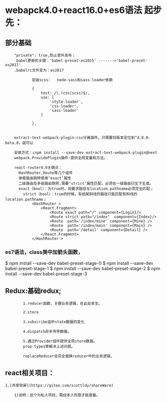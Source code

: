 #  webapck4.0+react16.0+es6语法 起步先：

##  部分基础

		"private": true,防止意外发布；
		 babel更新的关键：'babel-preset-es2015' ------->'babel-preset-es2017'
		.babelrc文件变为：es2017
		
				安装scss:   node-sass和sass-loader依赖
		
				{
					test: /\.(css|scss)$/,
					use: [
						'style-loader',
						'css-loader',
						'sass-loader'
					]

				},
				
		
		extract-text-webpack-plugin:css分离插件，只需要将版本定位到^4.0.0-beta.0，就可以
		
		安装方式：cnpm install --save-dev extract-text-webpack-plugin@next
		webpack.ProvidePlugin插件:提供全局变量和方法。
		
		react-router4.0关键点：
		  HashRouter,Route等几个组件
		  单极路由跳转使用‘exact’属性
		  二级路由及多级路由跳转,需要‘strict’属性匹配，必须在一级路由衍生下生成。
		  exact（bool）：为true时，则要求路径与location.pathname必须完全匹配；
			strict（bool）：true的时候，有结尾斜线的路径只能匹配有斜线的location.pathname；
		  		<HashRouter >
			    	<React.Fragment>
					    <Route exact path="/" component={Login}/>
					    <Route strict path="/index"  component={Index}/>
						<Route  path='/index/mine' component={Mine} />
						<Route  path='/index/main' component={Main} />
						<Route  path='/detail' component={Detail} />
					</React.Fragment>
				</HashRouter >
				
		

###  es7语法，class类中加箭头函数，
$ npm install --save-dev babel-preset-stage-0
$ npm install --save-dev babel-preset-stage-1 
$ npm install --save-dev babel-preset-stage-2
$ npm install --save-dev babel-preset-stage-3



##  Redux:基础redux;
         	
         	1.reducer函数，关键业务逻辑，在此处发生。
         	
         	2.store
         	
         	3.subscribe监听state数据的变化
         	
         	4.dispatch异步传导数据。
         	
         	5.通过Provider组件提供全局store数据。
         	prop-types等解决上述问题。
			
			replaceReducer会完全替换reducer中的业务逻辑。
			
			
			

##  react相关项目：
	
	1.[共享软屏](https://gitee.com/scottldy/shareWare)
	
		1)说明：这个为私人项目，需经本人同意才能查看。
